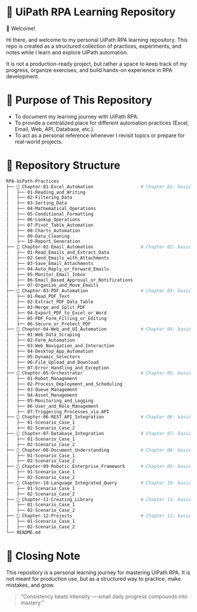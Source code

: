 # 📘 UiPath RPA Learning Repository
👋 Welcome!

Hi there, and welcome to my personal UiPath RPA learning repository.
This repo is created as a structured collection of practices, experiments, and notes while I learn and explore UiPath automation.

It is not a production-ready project, but rather a space to keep track of my progress, organize exercises, and build hands-on experience in RPA development.


# 🎯 Purpose of This Repository
- To document my learning journey with UiPath RPA.
- To provide a centralized place for different automation practices (Excel, Email, Web, API, Database, etc.).
- To act as a personal reference whenever I revisit topics or prepare for real-world projects.


# 📂 Repository Structure
```bash
RPA-UiPath-Practices
├── 📁 Chapter-01-Excel_Automation                  # Chapter 01: basic concepts & simple modern excel automation
│   ├── 01-Reading_and_Writing
│   ├── 02-Filtering_Data
│   ├── 03-Sorting_Data
│   ├── 04-Mathematical_Operations
│   ├── 05-Conditional_Formatting
│   ├── 06-Lookup_Operations
│   ├── 07-Pivot_Table_Automation
│   ├── 08-Charts_Automation
│   ├── 09-Data_Cleaning
│   ├── 10-Report_Generation
├── 📁 Chapter-02-Email_Automation                  # Chapter 02: basic concepts & simple workflows
│   ├── 01-Read_Emails_and_Extract_Data
│   ├── 02-Send_Emails_with_Attachments
│   ├── 03-Save_Email_Attachments
│   ├── 04-Auto_Reply_or_Forward_Emails
│   ├── 05-Monitor_Email_Inbox
│   ├── 06-Email_Based_Approval_or_Notifications
│   ├── 07-Organize_and_Move_Emails
├── 📁 Chapter-03-PDF_Automation                    # Chapter 03: basic concepts & simple workflows
│   ├── 01-Read_PDF_Text
│   ├── 02-Extract_PDF_Data_Table
│   ├── 03-Merge_and_Split_PDF
│   ├── 04-Export_PDF_to_Excel_or_Word
│   ├── 05-PDF_Form_Filling_or_Editing
│   ├── 06-Secure_or_Protect_PDF
├── 📁 Chapter-04-Web_and_UI_Automation             # Chapter 04: basic concepts & simple workflows
│   ├── 01-Web_Data_Scraping
│   ├── 02-Form_Automation
│   ├── 03-Web_Navigation_and_Interaction
│   ├── 04-Desktop_App_Automation
│   ├── 05-Dynamic_Selectors
│   ├── 06-File_Upload_and_Download
│   ├── 07-Error_Handling_and_Exception
├── 📁 Chapter-05-Orchestrator                      # Chapter 05: basic concepts & simple workflows
│   ├── 01-Robot_Management
│   ├── 02-Process_Deployment_and_Scheduling
│   ├── 03-Queue_Management
│   ├── 04-Asset_Management
│   ├── 05-Monitoring_and_Logging
│   ├── 06-User_and_Role_Management
│   ├── 07-Triggering_Processes_via_API
├── 📁 Chapter-06-REST_API_Integration              # Chapter 06: basic concepts & simple workflows
│   ├── 01-Scenario_Case_1
│   ├── 02-Scenario_Case_2
├── 📁 Chapter-07-Database_Integration              # Chapter 07: basic concepts & simple workflows
│   ├── 01-Scenario_Case_1
│   ├── 02-Scenario_Case_2
├── 📁 Chapter-08-Document_Understanding            # Chapter 08: basic concepts & simple workflows
│   ├── 01-Scenario_Case_1
│   ├── 02-Scenario_Case_2
├── 📁 Chapter-09-Robotic_Enterprise_Framework      # Chapter 09: basic concepts & simple workflows
│   ├── 01-Scenario_Case_1
│   ├── 02-Scenario_Case_2
├── 📁 Chapter-10-Language_Integrated_Query         # Chapter 10: basic concepts & simple workflows
│   ├── 01-Scenario_Case_1
│   ├── 02-Scenario_Case_2
├── 📁 Chapter-11-Creating_Library                  # Chapter 11: basic concepts & simple workflows
│   ├── 01-Scenario_Case_1
│   ├── 02-Scenario_Case_2
├── 📁 Chapter-12-Projects                          # Chapter 12: basic concepts & simple workflows
│   ├── 01-Scenario_Case_1
│   ├── 02-Scenario_Case_2
└── README.md
```


# 📌 Closing Note
This repository is a personal learning journey for mastering UiPath RPA.
It is not meant for production use, but as a structured way to practice, make mistakes, and grow.

> “Consistency beats intensity — small daily progress compounds into mastery.”
